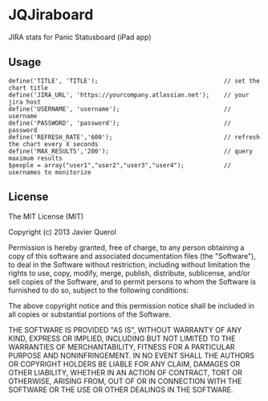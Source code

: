 # JQJiraboard

JIRA stats for Panic Statusboard (iPad app)

## Usage

```
define('TITLE', 'TITLE'); 									// set the chart title
define('JIRA_URL', 'https://yourcompany.atlassian.net'); 	// your jira host
define('USERNAME', 'username'); 							// username
define('PASSWORD', 'password'); 							// password
define('REFRESH_RATE','600'); 								// refresh the chart every X seconds
define('MAX_RESULTS','200'); 								// query maximum results
$people = array("user1","user2","user3","user4");			// usernames to monitorize
```

## License

The MIT License (MIT)

Copyright (c) 2013 Javier Querol

Permission is hereby granted, free of charge, to any person obtaining a copy of
this software and associated documentation files (the "Software"), to deal in
the Software without restriction, including without limitation the rights to
use, copy, modify, merge, publish, distribute, sublicense, and/or sell copies of
the Software, and to permit persons to whom the Software is furnished to do so,
subject to the following conditions:

The above copyright notice and this permission notice shall be included in all
copies or substantial portions of the Software.

THE SOFTWARE IS PROVIDED "AS IS", WITHOUT WARRANTY OF ANY KIND, EXPRESS OR
IMPLIED, INCLUDING BUT NOT LIMITED TO THE WARRANTIES OF MERCHANTABILITY, FITNESS
FOR A PARTICULAR PURPOSE AND NONINFRINGEMENT. IN NO EVENT SHALL THE AUTHORS OR
COPYRIGHT HOLDERS BE LIABLE FOR ANY CLAIM, DAMAGES OR OTHER LIABILITY, WHETHER
IN AN ACTION OF CONTRACT, TORT OR OTHERWISE, ARISING FROM, OUT OF OR IN
CONNECTION WITH THE SOFTWARE OR THE USE OR OTHER DEALINGS IN THE SOFTWARE.
